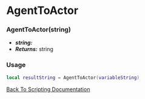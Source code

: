 # AgentToActor

### AgentToActor(string)
- ***string:*** 
- ***Returns:*** string

### Usage

```Lua
local resultString = AgentToActor(variableString)
```


[Back To Scripting Documentation](../README.md)
